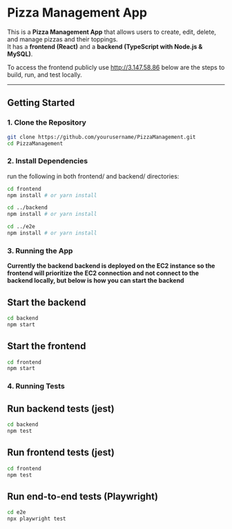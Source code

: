# Pizza Management App

This is a **Pizza Management App** that allows users to create, edit, delete, and manage pizzas and their toppings.  
It has a **frontend (React)** and a **backend (TypeScript with Node.js & MySQL)**.

To access the frontend publicly use http://3.147.58.86 below are the steps to build, run, and test locally.

---

## Getting Started

### **1. Clone the Repository**
```bash
git clone https://github.com/yourusername/PizzaManagement.git
cd PizzaManagement
```

### **2. Install Dependencies**

run the following in both frontend/ and backend/ directories:

```bash
cd frontend
npm install # or yarn install
```

```bash
cd ../backend
npm install # or yarn install
```

```bash
cd ../e2e
npm install # or yarn install
```

### **3. Running the App**

**Currently the backend backend is deployed on the EC2 instance so the frontend will prioritize the EC2 connection and not connect to the backend locally, but below is how you can start the backend**

## **Start the backend**

```bash
cd backend
npm start
```

## **Start the frontend**

```bash
cd frontend
npm start
```

### **4. Running Tests**

## **Run backend tests (jest)**

```bash
cd backend
npm test
```

## **Run frontend tests (jest)**

```bash
cd frontend
npm test
```

## **Run end-to-end tests (Playwright)**

```bash
cd e2e
npx playwright test
```

